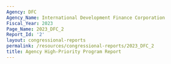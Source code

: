 ```yaml
---
Agency: DFC
Agency_Name: International Development Finance Corporation
Fiscal_Year: 2023
Page_Name: 2023_DFC_2
Report_Id: '2'
layout: congressional-reports
permalink: /resources/congressional-reports/2023_DFC_2
title: Agency High-Priority Program Report
---
```

